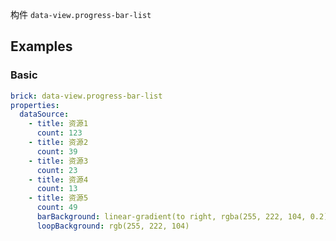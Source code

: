 构件 `data-view.progress-bar-list`

## Examples

### Basic

```yaml preview
brick: data-view.progress-bar-list
properties:
  dataSource:
    - title: 资源1
      count: 123
    - title: 资源2
      count: 39
    - title: 资源3
      count: 23
    - title: 资源4
      count: 13
    - title: 资源5
      count: 49
      barBackground: linear-gradient(to right, rgba(255, 222, 104, 0.2), rgb(255, 222, 104))
      loopBackground: rgb(255, 222, 104)
```
